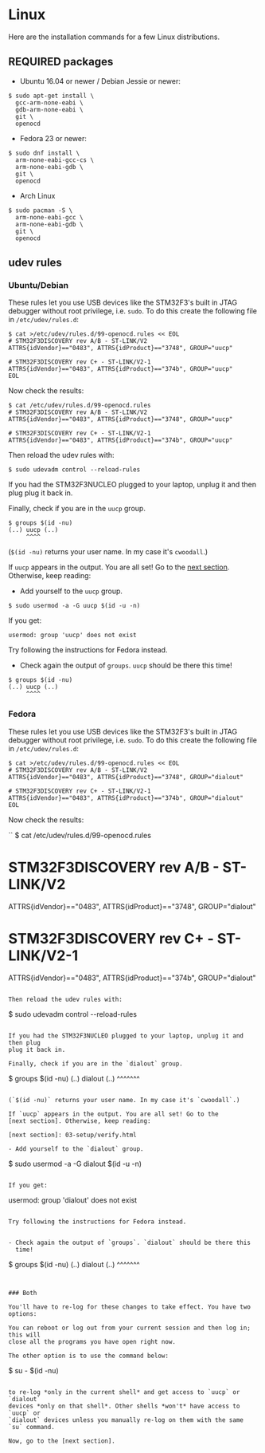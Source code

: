 # Linux

Here are the installation commands for a few Linux distributions.

## REQUIRED packages

- Ubuntu 16.04 or newer / Debian Jessie or newer:

```
$ sudo apt-get install \
  gcc-arm-none-eabi \
  gdb-arm-none-eabi \
  git \
  openocd
```

- Fedora 23 or newer:

```
$ sudo dnf install \
  arm-none-eabi-gcc-cs \
  arm-none-eabi-gdb \
  git \
  openocd
```

- Arch Linux

```
$ sudo pacman -S \
  arm-none-eabi-gcc \
  arm-none-eabi-gdb \
  git \
  openocd
```

## udev rules

### Ubuntu/Debian

These rules let you use USB devices like the STM32F3's built in JTAG debugger
without root privilege, i.e. `sudo`. To do this create the following file in
`/etc/udev/rules.d`:

```
$ cat >/etc/udev/rules.d/99-openocd.rules << EOL
# STM32F3DISCOVERY rev A/B - ST-LINK/V2
ATTRS{idVendor}=="0483", ATTRS{idProduct}=="3748", GROUP="uucp"

# STM32F3DISCOVERY rev C+ - ST-LINK/V2-1
ATTRS{idVendor}=="0483", ATTRS{idProduct}=="374b", GROUP="uucp"
EOL
```

Now check the results:

```
$ cat /etc/udev/rules.d/99-openocd.rules
# STM32F3DISCOVERY rev A/B - ST-LINK/V2
ATTRS{idVendor}=="0483", ATTRS{idProduct}=="3748", GROUP="uucp"

# STM32F3DISCOVERY rev C+ - ST-LINK/V2-1
ATTRS{idVendor}=="0483", ATTRS{idProduct}=="374b", GROUP="uucp"
```

Then reload the udev rules with:

```
$ sudo udevadm control --reload-rules
```

If you had the STM32F3NUCLEO plugged to your laptop, unplug it and then plug
plug it back in.

Finally, check if you are in the `uucp` group.
```
$ groups $(id -nu)
(..) uucp (..)
     ^^^^
```

(`$(id -nu)` returns your user name. In my case it's `cwoodall`.)

If `uucp` appears in the output. You are all set! Go to the
[next section]. Otherwise, keep reading:

[next section]: 03-setup/verify.html

- Add yourself to the `uucp` group.

```
$ sudo usermod -a -G uucp $(id -u -n)
```

If you get:

```
usermod: group 'uucp' does not exist
```

Try following the instructions for Fedora instead.


- Check again the output of `groups`. `uucp` should be there this
  time!

```
$ groups $(id -nu)
(..) uucp (..)
     ^^^^
```

### Fedora

These rules let you use USB devices like the STM32F3's built in JTAG debugger
without root privilege, i.e. `sudo`. To do this create the following file in
`/etc/udev/rules.d`:

```
$ cat >/etc/udev/rules.d/99-openocd.rules << EOL
# STM32F3DISCOVERY rev A/B - ST-LINK/V2
ATTRS{idVendor}=="0483", ATTRS{idProduct}=="3748", GROUP="dialout"

# STM32F3DISCOVERY rev C+ - ST-LINK/V2-1
ATTRS{idVendor}=="0483", ATTRS{idProduct}=="374b", GROUP="dialout"
EOL
```

Now check the results:

``
$ cat /etc/udev/rules.d/99-openocd.rules
# STM32F3DISCOVERY rev A/B - ST-LINK/V2
ATTRS{idVendor}=="0483", ATTRS{idProduct}=="3748", GROUP="dialout"

# STM32F3DISCOVERY rev C+ - ST-LINK/V2-1
ATTRS{idVendor}=="0483", ATTRS{idProduct}=="374b", GROUP="dialout"
```

Then reload the udev rules with:

```
$ sudo udevadm control --reload-rules
```

If you had the STM32F3NUCLEO plugged to your laptop, unplug it and then plug
plug it back in.

Finally, check if you are in the `dialout` group.
```
$ groups $(id -nu)
(..) dialout (..)
     ^^^^^^^
```

(`$(id -nu)` returns your user name. In my case it's `cwoodall`.)

If `uucp` appears in the output. You are all set! Go to the
[next section]. Otherwise, keep reading:

[next section]: 03-setup/verify.html

- Add yourself to the `dialout` group.

```
$ sudo usermod -a -G dialout $(id -u -n)
```

If you get:

```
usermod: group 'dialout' does not exist
```

Try following the instructions for Fedora instead.


- Check again the output of `groups`. `dialout` should be there this
  time!

```
$ groups $(id -nu)
(..) dialout (..)
     ^^^^^^^
```


### Both

You'll have to re-log for these changes to take effect. You have two options:

You can reboot or log out from your current session and then log in; this will
close all the programs you have open right now.

The other option is to use the command below:

```
$ su - $(id -nu)
```

to re-log *only in the current shell* and get access to `uucp` or `dialout`
devices *only on that shell*. Other shells *won't* have access to `uucp` or
`dialout` devices unless you manually re-log on them with the same `su` command.

Now, go to the [next section].
